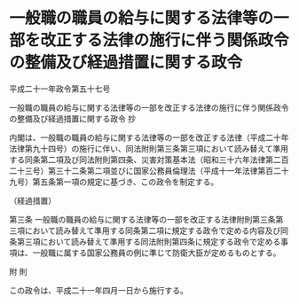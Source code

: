# 一般職の職員の給与に関する法律等の一部を改正する法律の施行に伴う関係政令の整備及び経過措置に関する政令

平成二十一年政令第五十七号

一般職の職員の給与に関する法律等の一部を改正する法律の施行に伴う関係政令の整備及び経過措置に関する政令 抄

内閣は、一般職の職員の給与に関する法律等の一部を改正する法律（平成二十年法律第九十四号）の施行に伴い、同法附則第三条第三項において読み替えて準用する同条第二項及び同法附則第四条、災害対策基本法（昭和三十六年法律第二百二十三号）第三十二条第二項並びに国家公務員倫理法（平成十一年法律第百二十九号）第五条第一項の規定に基づき、この政令を制定する。

（経過措置）

第三条 一般職の職員の給与に関する法律等の一部を改正する法律附則第三条第三項において読み替えて準用する同条第二項に規定する政令で定める内容及び同条第三項において読み替えて準用する同法附則第四条に規定する政令で定める事項は、一般職に属する国家公務員の例に準じて防衛大臣が定めるものとする。

附 則

この政令は、平成二十一年四月一日から施行する。
